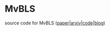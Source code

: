 # MvBLS

source code for MvBLS ([paper](https://ieeexplore.ieee.org/document/9120084)|[arxiv](https://arxiv.org/abs/1908.06180)|[code](https://github.com/ZhenhuaShi/MvBLS)|[blog](http://blog.sciencenet.cn/blog-3418535-1194891.html ))
